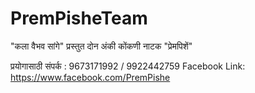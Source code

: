 PremPisheTeam
=============

"कला वैभव सांगे" प्रस्तुत 
दोन अंकी कोंकणी नाटक
"प्रेमपिशें"

प्रयोगासाठी संपर्क : 9673171992 / 9922442759
Facebook Link:
https://www.facebook.com/PremPishe
